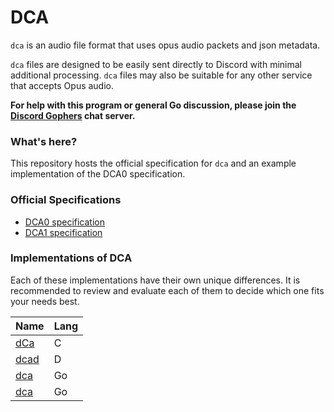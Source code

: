 # DCA

`dca` is an audio file format that uses opus audio packets and json metadata.

`dca` files are designed to be easily sent directly to Discord with minimal
additional processing. `dca` files may also be suitable for any other
service that accepts Opus audio.

**For help with this program or general Go discussion, please join the [Discord
Gophers](https://discord.gg/0f1SbxBZjYq9jLBk) chat server.**

### What's here?

This repository hosts the official specification for `dca` and an example
implementation of the DCA0 specification.

### Official Specifications

- [DCA0 specification](https://github.com/bwmarrin/dca/wiki/DCA0-specification)
- [DCA1 specification](https://github.com/bwmarrin/dca/wiki/DCA1-specification)

### Implementations of DCA

Each of these implementations have their own unique differences. It is
recommended to review and evaluate each of them to decide which one fits your
needs best.

| Name                                                       | Lang |
| ---------------------------------------------------------- | ---- |
| [dCa](https://github.com/uppfinnarn/dca)                   | C    |
| [dcad](https://github.com/b1naryth1ef/dcad)                | D    |
| [dca](https://github.com/jonas747/dca)                     | Go   |
| [dca](https://github.com/bwmarrin/dca/tree/master/cmd/dca) | Go   |
